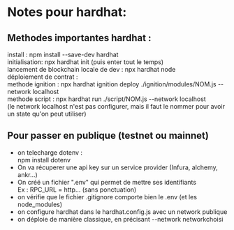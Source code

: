 # Notes pour hardhat: 

## Methodes importantes hardhat : 
install : npm install --save-dev hardhat  
initialisation: npx hardhat init (puis enter tout le temps)  
lancement de blockchain locale de dev : npx hardhat node  
déploiement de contrat :   
methode ignition : npx hardhat ignition deploy ./ignition/modules/NOM.js --network localhost  
methode script : npx hardhat run ./script/NOM.js --network localhost  
(le network localhost n'est pas configurer, mais il faut le nommer pour avoir un state qu'on peut utiliser)  


## Pour passer en publique (testnet ou mainnet)
- on telecharge dotenv :   
npm install dotenv
- On va récuperer une api key sur un service provider (Infura, alchemy, ankr...)
- On créé un fichier ".env" qui permet de mettre ses identifiants  
Ex : RPC_URL = http... (sans ponctuation)
- on vérifie que le fichier .gitignore comporte bien le .env (et les node_modules)
- on configure hardhat dans le hardhat.config.js avec un network publique
- on déploie de manière classique, en précisant --network networkchoisi